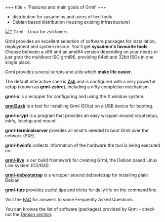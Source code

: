 +++
title = 'Features and main goals of Grml'
+++

* distribution for sysadmins and users of text tools
* Debian based distribution (reusing existing infrastructure)

[<img style="border: 0" src="/img/zsh_lover.png" alt="*" />](/zsh/) Grml - Linux for zsh lovers

Grml provides an excellent selection of software packages for installation, deployment and system rescue.
You'll get **sysadmin's favourite tools**.
Choose between a x86 and an amd64 version depending on your needs or just grab the multiboot ISO grml96, providing 64bit and 32bit ISOs in one single place.

Grml provides several scripts and utils which **make life easier**.

The default interactive shell is **[Zsh](/zsh/)** and is configured with a very powerful setup (known as **grml-zshrc**), including a nifty completion mechanism.

**grml-x** is a wrapper for configuring and using the X window system.

**[grml2usb](/grml2usb/)** is a tool for installing Grml ISO(s) on a USB device for booting.

**grml-crypt** is a program that provides an easy wrapper around cryptsetup, mkfs, losetup and mount.

**grml-terminalserver** provides all what's needed to boot Grml over the network (PXE).

**grml-hwinfo** collects information of the hardware the tool is being executed on.

**[grml-live](/grml-live/)** is our build framework for creating Grml, the Debian based Linux Live system (CD/ISO).

**[grml-debootstrap](/grml-debootstrap/)** is a wrapper around debootstrap for installing plain Debian.

**grml-tips** provides useful tips and tricks for daily life on the command line.

Visit the [FAQ](/faq/) for answers to some Frequently Asked Questions.

You can browse the list of software (packages) provided by Grml - check out the [Debian section](/files/#debian).

